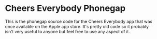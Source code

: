# Cheers Everybody Phonegap

This is the phonegap source code for the Cheers Everybody app that was once available on the Apple app store. 
It's pretty old code so it probably isn't very useful to anyone but feel free to use any aspect of it.
